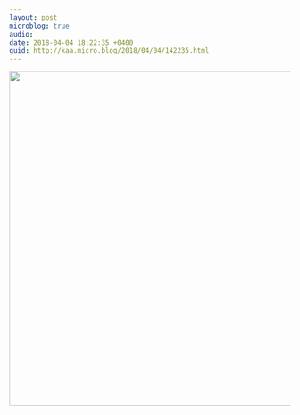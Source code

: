 ```yaml
---
layout: post
microblog: true
audio: 
date: 2018-04-04 18:22:35 +0400
guid: http://kaa.micro.blog/2018/04/04/142235.html
---
```



<img src="http://www.kaa.bz/uploads/2018/6d3bb4f325.jpg" width="600" height="600" />
